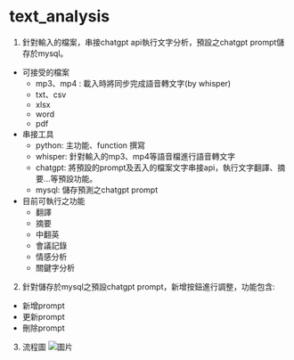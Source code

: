 # text_analysis
1. 針對輸入的檔案，串接chatgpt api執行文字分析，預設之chatgpt prompt儲存於mysql。
* 可接受的檔案
  * mp3、mp4 : 載入時將同步完成語音轉文字(by whisper)
  * txt、csv
  * xlsx
  * word
  * pdf
* 串接工具
  * python: 主功能、function 撰寫
  * whisper: 針對輸入的mp3、mp4等語音檔進行語音轉文字
  * chatgpt: 將預設的prompt及丟入的檔案文字串接api，執行文字翻譯、摘要...等預設功能。
  * mysql: 儲存預測之chatgpt prompt
* 目前可執行之功能
  * 翻譯
  * 摘要
  * 中翻英
  * 會議記錄
  * 情感分析
  * 關鍵字分析 

2. 針對儲存於mysql之預設chatgpt prompt，新增按鈕進行調整，功能包含:
* 新增prompt
* 更新prompt
* 刪除prompt

3. 流程圖
![圖片](https://raw.githubusercontent.com/RolandoHsu/text_analysis/main/image/text_analysis.ico)
